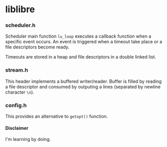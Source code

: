 # liblibre

### scheduler.h

Scheduler main function `lu_loop` executes a callback function when a specific event occurs. An event is triggered when a timeout take place or a file descriptors become ready.

Timeouts are stored in a heap and file descriptors in a double linked list.

### stream.h

This header implements a buffered writer/reader. Buffer is filled by reading a file descriptor and consumed by outputing a lines (separated by newline character `\n`).

### config.h

This provides an alternative to `getopt()` function.

#### Disclaimer
I'm learning by doing.
